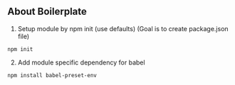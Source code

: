 ## About Boilerplate

1. Setup module by npm init (use defaults) (Goal is to create package.json file)
```
npm init
```

2. Add module specific dependency for babel
```
npm install babel-preset-env
```